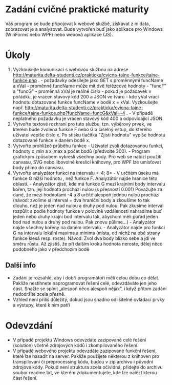 # Zadání cvičné praktické maturity
Váš program se bude připojovat k webové službě, získávat z ní data, zobrazovat je a analyzovat. Bude vytvořen buď jako aplikace pro Windows (WinForms nebo WPF) nebo webová aplikace (JS).

# Úkoly
  1. Vyzkoušejte komunikaci s webovou službou na adrese http://maturita.delta-studenti.cz/prakticka/cvicna-tajne-funkce/tajne-funkce.php .
    - požadavky odesílejte jako GET s proměnnými funcName a xVal
    - proměnná funcName může mít dvě řetězcové hodnoty - "funcF" a "funcG"
    - proměnná xVal je reálné číslo
    - pokud je požadavek v pořádku, je vrácen stavový kód 200 a JSON ve tvaru 
    - kde yVal vrací hodnotu dotazované funkce funcName v bodě x = xVal. Vyzkoušejte např. http://maturita.delta-studenti.cz/prakticka/cvicna-tajne-funkce/tajne-funkce.php?funcName=funcG&xVal=-4 .
    - V případě neplatného požadavku je vrácen stavový kód 400 a odpovídající JSON.
  2. Vytvořte textové rozhraní pro tuto službu, tzn. výběrový prvek, ve kterém bude zvolena funkce F nebo G a číselný vstup, do kterého uživatel vepíše číslo x. Po stisku tlačítka "Zjisti hodnotu" vypíše hodnotu dotazované funkce v daném bodě x.
  3. Vytvořte prohlížeč průběhu funkce
    - Uživatel zvolí dotazovanou funkci, hodnoty x_min a x_max a počet bodů (předvolte 300).
    - Program grafickým způsobem vykreslí všechny body. Pro web se nabízí použití canvasu, SVG nebo libovolné kreslicí knihovny, pro WPF lze umisťovat body přímo do canvasu.
  4. Vytvořte analyzátor funkcí na intervalu <-4; 8>
    - V určitém úseku má funkce G nižší hodnotu , než funkce F. Analyzátor najde hranice této oblasti.
    - Analyzátor zjistí, kde má funkce G mezi krajními body intervalu kořen, tzn. její hodnota prochází nulou (s přesností 0.001)
Považujte za dané, že mezi hodnotami -4 a 8 určitě alespoň jednou nulou prochází 
(návod: zvolíme si interval = dva hraniční body a zkoušíme to tak dlouho, než je jeden nad nulou a druhý pod nulou. Pak zkusíme interval rozpůlit a podle hodnoty funkce v polovině vzdálenosti nahradíme buď jeden nebo druhý krajní bod intervalu tak, abychom měli pořád jeden bod nad nulou a druhý pod nulou. Pak znovu půlíme...)
    - Analyzátor najde všechny kořeny na daném intervalu.
    - Analyzátor najde pro funkci G na intervalu lokální maxima a minima (místa, od nichž na obě strany funkce klesá resp. roste). Návod: Zvol dva body blízko sebe a jdi ve směru růstu. Až zjistíš, že při dalším kroku hodnota neroste, dělej něco podobného jako v předchozím bodě
## Další info
  - Zadání je rozsáhlé, aby i dobří programátoři měli celou dobu co dělat. Pakliže nestihnete naprogramovat řešení celé, odevzdáváte jen jeho část. Snažte se splnit „alespoň něco alespoň nějak“, i když přitom zadání nedodržíte zcela přesně.
  - Vzhled není příliš důležitý, dokud jsou snadno odlišitelné ovládací prvky a výstupy, které k nim patří
# Odevzdání
  - V případě projektu Windows odevzdáte zazipované celé řešení (solution) včetně zdrojových kódů i zkompilovaného řešení.
  - V případě webového projektu odevzdáte zazipované funkční řešení, které lze nasadit na server. Pakliže použijete některou z knihoven pro transpilování či preprocessing kódu, budou v zip archivu i původní zdrojové kódy.
Pokud není struktura zcela očividná, přidejte do archivu soubor readme.txt, ve kterém zdokumentujete, kde lze nalézt kterou část řešení.
